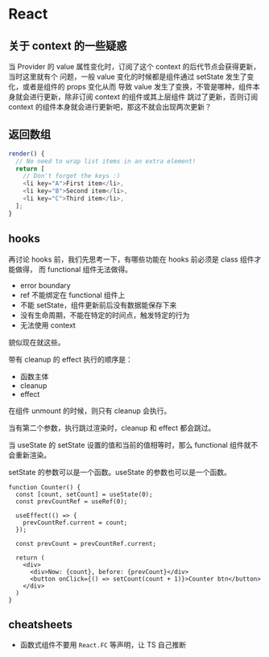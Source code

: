 # React

## 关于 context 的一些疑惑

当 Provider 的 value 属性变化时，订阅了这个 context 的后代节点会获得更新，当时这里就有个
问题，一般 value 变化的时候都是组件通过 setState 发生了变化，或者是组件的 props 变化从而
导致 value 发生了变换，不管是哪种，组件本身就会进行更新，除非订阅 context 的组件或其上层组件
跳过了更新，否则订阅 context 的组件本身就会进行更新吧，那这不就会出现两次更新？    

## 返回数组

```js
render() {
  // No need to wrap list items in an extra element!
  return [
    // Don't forget the keys :)
    <li key="A">First item</li>,
    <li key="B">Second item</li>,
    <li key="C">Third item</li>,
  ];
}
```     

## hooks

再讨论 hooks 前，我们先思考一下，有哪些功能在 hooks 前必须是 class 组件才能做得，
而 functional 组件无法做得。    

- error boundary
- ref 不能绑定在 functional 组件上
- 不能 setState，组件更新前后没有数据能保存下来
- 没有生命周期，不能在特定的时间点，触发特定的行为
- 无法使用 context

貌似现在就这些。    

带有 cleanup 的 effect 执行的顺序是：    

- 函数主体
- cleanup
- effect    

在组件 unmount 的时候，则只有 cleanup 会执行。   

当有第二个参数，执行跳过渲染时，cleanup 和 effect 都会跳过。   

当 useState 的 setState 设置的值和当前的值相等时，那么 functional 组件就不会重新渲染。   

setState 的参数可以是一个函数。useState 的参数也可以是一个函数。   

```tsx
function Counter() {
  const [count, setCount] = useState(0);
  const prevCountRef = useRef(0);

  useEffect(() => {
    prevCountRef.current = count;
  });

  const prevCount = prevCountRef.current;

  return (
    <div>
      <div>Now: {count}, before: {prevCount}</div>
      <button onClick={() => setCount(count + 1)}>Counter btn</button>
    </div>
  )
}
```    

## cheatsheets

- 函数式组件不要用 `React.FC` 等声明，让 TS 自己推断